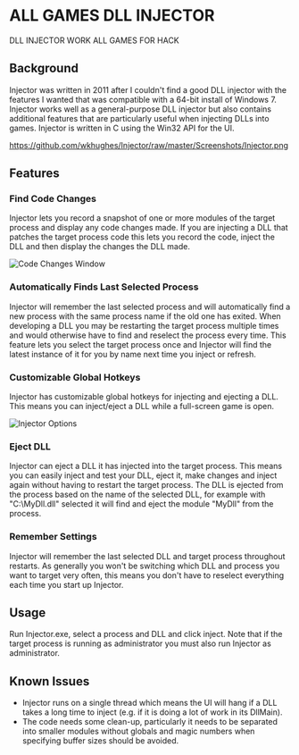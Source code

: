 # ALL GAMES DLL INJECTOR
DLL INJECTOR WORK
ALL GAMES FOR HACK


## Background
Injector was written in 2011 after I couldn't find a good DLL injector with the features I wanted that was compatible with a 64-bit install of Windows 7. Injector works well as a general-purpose DLL injector but also contains additional features that are particularly useful when injecting DLLs into games. Injector is written in C using the Win32 API for the UI.

https://github.com/wkhughes/Injector/raw/master/Screenshots/Injector.png

## Features
### Find Code Changes
Injector lets you record a snapshot of one or more modules of the target process and display any code changes made. If you are injecting a DLL that patches the target process code this lets you record the code, inject the DLL and then display the changes the DLL made.

![Code Changes Window](Screenshots/CodeChanges.png)

### Automatically Finds Last Selected Process
Injector will remember the last selected process and will automatically find a new process with the same process name if the old one has exited. When developing a DLL you may be restarting the target process multiple times and would otherwise have to find and reselect the process every time. This feature lets you select the target process once and Injector will find the latest instance of it for you by name next time you inject or refresh.

### Customizable Global Hotkeys
Injector has customizable global hotkeys for injecting and ejecting a DLL. This means you can inject/eject a DLL while a full-screen game is open.

![Injector Options](Screenshots/Options.png)

### Eject DLL
Injector can eject a DLL it has injected into the target process. This means you can easily inject and test your DLL, eject it, make changes and inject again without having to restart the target process. The DLL is ejected from the process based on the name of the selected DLL, for example with "C:\MyDll.dll" selected it will find and eject the module "MyDll" from the process.

### Remember Settings
Injector will remember the last selected DLL and target process throughout restarts. As generally you won't be switching which DLL and process you want to target very often, this means you don't have to reselect everything each time you start up Injector.

## Usage
Run Injector.exe, select a process and DLL and click inject. Note that if the target process is running as administrator you must also run Injector as administrator.

## Known Issues
* Injector runs on a single thread which means the UI will hang if a DLL takes a long time to inject (e.g. if it is doing a lot of work in its DllMain).
* The code needs some clean-up, particularly it needs to be separated into smaller modules without globals and magic numbers when specifying buffer sizes should be avoided.
